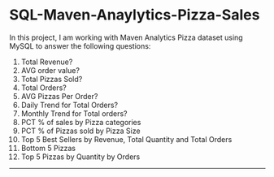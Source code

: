 # SQL-Maven-Anaylytics-Pizza-Sales
In this project, I am working with Maven Analytics Pizza dataset using MySQL to answer the following questions: 

1. Total Revenue?
2. AVG order value?
3. Total Pizzas Sold?
4. Total Orders?
5. AVG Pizzas Per Order?
6. Daily Trend for Total Orders?
7. Monthly Trend for Total orders?
8. PCT % of sales by Pizza categories
9. PCT % of Pizzas sold by Pizza Size
10. Top 5 Best Sellers by Revenue, Total Quantity and Total Orders
11. Bottom 5 Pizzas
12. Top 5 Pizzas by Quantity by Orders

--------------------------------------------------
